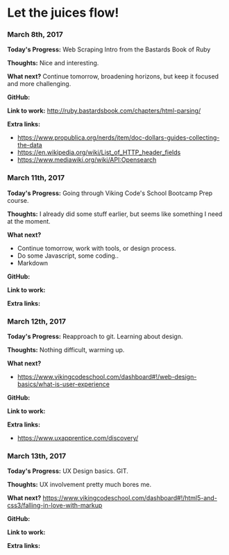 # Let the juices flow!


### March 8th, 2017

**Today's Progress:** Web Scraping Intro from the Bastards Book  of Ruby 

**Thoughts:** Nice and interesting.

**What next?** Continue tomorrow, broadening horizons, but keep it focused and more challenging.

**GitHub:**

**Link to work:** http://ruby.bastardsbook.com/chapters/html-parsing/

**Extra links:**
- https://www.propublica.org/nerds/item/doc-dollars-guides-collecting-the-data
- https://en.wikipedia.org/wiki/List_of_HTTP_header_fields
- https://www.mediawiki.org/wiki/API:Opensearch


### March 11th, 2017

**Today's Progress:** Going through Viking Code's School Bootcamp Prep course.

**Thoughts:** I already did some stuff earlier, but seems like something I need at the moment.

**What next?** 
- Continue tomorrow, work with tools, or design process.
- Do some Javascript, some coding..
- Markdown

**GitHub:**

**Link to work:** 

**Extra links:**


### March 12th, 2017

**Today's Progress:** Reapproach to git. Learning about design.

**Thoughts:** Nothing difficult, warming up.

**What next?** 
- https://www.vikingcodeschool.com/dashboard#!/web-design-basics/what-is-user-experience

**GitHub:**

**Link to work:** 

**Extra links:**
- https://www.uxapprentice.com/discovery/


### March 13th, 2017

**Today's Progress:** UX Design basics. GIT.

**Thoughts:** UX involvement pretty much bores me.

**What next?** https://www.vikingcodeschool.com/dashboard#!/html5-and-css3/falling-in-love-with-markup

**GitHub:**

**Link to work:** 

**Extra links:**